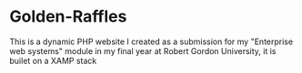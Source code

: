 # Golden-Raffles
This is a dynamic PHP website I created as a submission for my "Enterprise web systems" module in my final year at Robert Gordon University, it is builet on a XAMP stack
